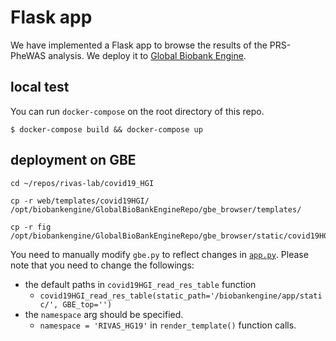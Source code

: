 # Flask app

We have implemented a Flask app to browse the results of the PRS-PheWAS analysis. We deploy it to [Global Biobank Engine](https://gbe.stanford.edu/covid19HGI).

## local test

You can run `docker-compose` on the root directory of this repo.

```{bash}
$ docker-compose build && docker-compose up
```

## deployment on GBE

```{bash}
cd ~/repos/rivas-lab/covid19_HGI

cp -r web/templates/covid19HGI/ /opt/biobankengine/GlobalBioBankEngineRepo/gbe_browser/templates/

cp -r fig /opt/biobankengine/GlobalBioBankEngineRepo/gbe_browser/static/covid19HGI/fig
```

You need to manually modify `gbe.py` to reflect changes in [`app.py`](app.py). Please note that you need to change the followings:

- the default paths in `covid19HGI_read_res_table` function
  - `covid19HGI_read_res_table(static_path='/biobankengine/app/static/', GBE_top='')`
- the `namespace` arg should be specified.
  - `namespace = 'RIVAS_HG19'` in `render_template()` function calls.

